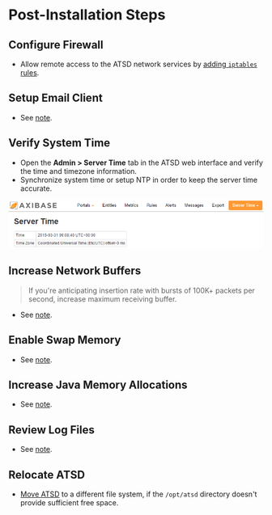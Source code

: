 # Post-Installation Steps

## Configure Firewall

* Allow remote access to the ATSD network services by [adding `iptables` rules](firewall.md).

## Setup Email Client

* See [note](../administration/setting-up-email-client.md).

## Verify System Time

* Open the **Admin > Server Time** tab in the ATSD web interface and verify the
time and timezone information.
* Synchronize system time or setup NTP in order to keep the server time accurate.

![Server\_time](images/Server_time.png)

## Increase Network Buffers

> If you're anticipating insertion rate with bursts of 100K+ packets per second,
increase maximum receiving buffer.

* See [note](../administration/networking-settings.md).

## Enable Swap Memory

* See [note](../administration/enabling-swap-space.md).

## Increase Java Memory Allocations

* See [note](../administration/allocating-memory.md).

## Review Log Files

* See [note](../administration/logging.md).

## Relocate ATSD

* [Move ATSD](relocation.md) to a different file system, if the `/opt/atsd` directory doesn't provide sufficient free space.
